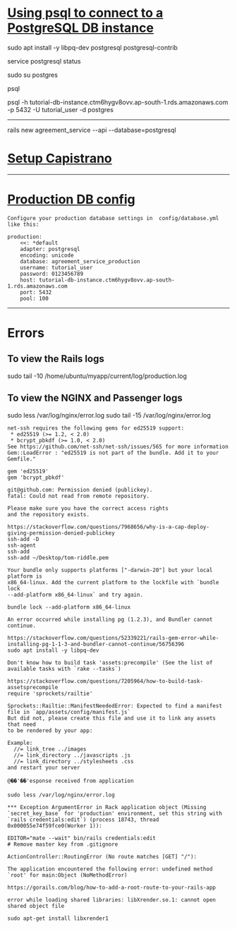 # [Using psql to connect to a PostgreSQL DB instance](https://docs.aws.amazon.com/AmazonRDS/latest/UserGuide/CHAP_GettingStarted.CreatingConnecting.PostgreSQL.html#CHAP_GettingStarted.Connecting.PostgreSQL.psql)

sudo apt install -y libpq-dev postgresql postgresql-contrib

service postgresql status

sudo su postgres

psql

psql -h tutorial-db-instance.ctm6hygv8ovv.ap-south-1.rds.amazonaws.com -p 5432 -U tutorial_user -d postgres

---
rails new agreement_service --api --database=postgresql
# [Setup Capistrano](./aws-rails-no_db_app-guide.md#:~:text=Setting%20Up%20Capistrano)

---
# [Production DB config](https://openclassrooms.com/en/courses/4567631-deploy-rails-applications/4794331-use-postgres-for-your-production-database)
```
Configure your production database settings in  config/database.yml  like this:

production:
    <<: *default
    adapter: postgresql
    encoding: unicode
    database: agreement_service_production
    username: tutorial_user
    password: 0123456789
    host: tutorial-db-instance.ctm6hygv8ovv.ap-south-1.rds.amazonaws.com
    port: 5432
    pool: 100
```

<!-- ---
### SSH into the server one last time and add our environment variables.
```
ssh -i Desktop/tom-riddle.pem ubuntu@1.2.3.4
mkdir /home/ubuntu/myapp
nano /home/ubuntu/myapp/.rbenv-vars
```
```
# For Postgres
DATABASE_URL=postgresql://deploy:PASSWORD@127.0.0.1/myapp

# For MySQL
DATABASE_URL=mysql2://deploy:$omeFancyPassword123@localhost/myapp

RAILS_MASTER_KEY=ohai
SECRET_KEY_BASE=1234567890

STRIPE_PUBLIC_KEY=x
STRIPE_PRIVATE_KEY=y
# etc...
``` -->


---
# Errors

## To view the Rails logs
sudo tail -10 /home/ubuntu/myapp/current/log/production.log
## To view the NGINX and Passenger logs
sudo less /var/log/nginx/error.log
sudo tail -15 /var/log/nginx/error.log

```
net-ssh requires the following gems for ed25519 support:
 * ed25519 (>= 1.2, < 2.0)
 * bcrypt_pbkdf (>= 1.0, < 2.0)
See https://github.com/net-ssh/net-ssh/issues/565 for more information
Gem::LoadError : "ed25519 is not part of the bundle. Add it to your Gemfile."

gem 'ed25519'
gem 'bcrypt_pbkdf'
```

```
git@github.com: Permission denied (publickey).
fatal: Could not read from remote repository.

Please make sure you have the correct access rights
and the repository exists.

https://stackoverflow.com/questions/7968656/why-is-a-cap-deploy-giving-permission-denied-publickey
ssh-add -D
ssh-agent
ssh-add
ssh-add ~/Desktop/tom-riddle.pem
```

```
Your bundle only supports platforms ["-darwin-20"] but your local platform is
x86_64-linux. Add the current platform to the lockfile with `bundle lock
--add-platform x86_64-linux` and try again.

bundle lock --add-platform x86_64-linux
```

```
An error occurred while installing pg (1.2.3), and Bundler cannot continue.

https://stackoverflow.com/questions/52339221/rails-gem-error-while-installing-pg-1-1-3-and-bundler-cannot-continue/56756396
sudo apt install -y libpq-dev
```

```
Don't know how to build task 'assets:precompile' (See the list of available tasks with `rake --tasks`)

https://stackoverflow.com/questions/7205964/how-to-build-task-assetsprecompile
require 'sprockets/railtie'

Sprockets::Railtie::ManifestNeededError: Expected to find a manifest file in `app/assets/config/manifest.js`
But did not, please create this file and use it to link any assets that need
to be rendered by your app:

Example:
  //= link_tree ../images
  //= link_directory ../javascripts .js
  //= link_directory ../stylesheets .css
and restart your server
```

```
@��'��'esponse received from application

sudo less /var/log/nginx/error.log

*** Exception ArgumentError in Rack application object (Missing `secret_key_base` for 'production' environment, set this string with `rails credentials:edit`) (process 18743, thread 0x000055e74f59fce0(Worker 1)):

EDITOR="mate --wait" bin/rails credentials:edit
# Remove master key from .gitignore
```

```
ActionController::RoutingError (No route matches [GET] "/"):

The application encountered the following error: undefined method `root' for main:Object (NoMethodError)

https://gorails.com/blog/how-to-add-a-root-route-to-your-rails-app
```

```
error while loading shared libraries: libXrender.so.1: cannot open shared object file

sudo apt-get install libxrender1
```